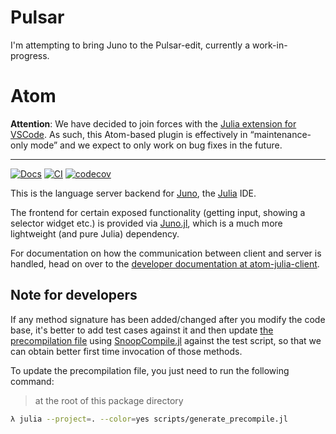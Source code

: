 # Pulsar

I'm attempting to bring Juno to the Pulsar-edit, currently a work-in-progress.


# Atom

**Attention**: We have decided to join forces with the [Julia extension for VSCode](https://github.com/julia-vscode/julia-vscode). As such, this Atom-based plugin is effectively in “maintenance-only mode” and we expect to only work on bug fixes in the future.

----

[![Docs](https://img.shields.io/badge/docs-latest-blue.svg)](https://JunoLab.github.io/JunoDocs.jl/latest)
[![CI](https://github.com/JunoLab/Atom.jl/workflows/CI/badge.svg)](https://github.com/JunoLab/Atom.jl/actions?query=workflow%3ACI)
[![codecov](https://codecov.io/gh/JunoLab/Atom.jl/branch/master/graph/badge.svg)](https://codecov.io/gh/JunoLab/Atom.jl)

This is the language server backend for [Juno](http://junolab.org/), the [Julia](http://julialang.org/) IDE.

The frontend for certain exposed functionality (getting input, showing a selector widget etc.) is provided via [Juno.jl](https://github.com/JunoLab/Juno.jl), which is a much more lightweight (and pure Julia) dependency.

For documentation on how the communication between client and server is handled, head on over to the [developer documentation at atom-julia-client](https://github.com/JunoLab/atom-julia-client/blob/master/docs/communication.md).


## Note for developers

If any method signature has been added/changed after you modify the code base,
it's better to add test cases against it and then update [the precompilation file](./src/precompile.jl)
using [SnoopCompile.jl](https://github.com/timholy/SnoopCompile.jl) against the test script,
so that we can obtain better first time invocation of those methods.

To update the precompilation file, you just need to run the following command:

> at the root of this package directory

```bash
λ julia --project=. --color=yes scripts/generate_precompile.jl
```
